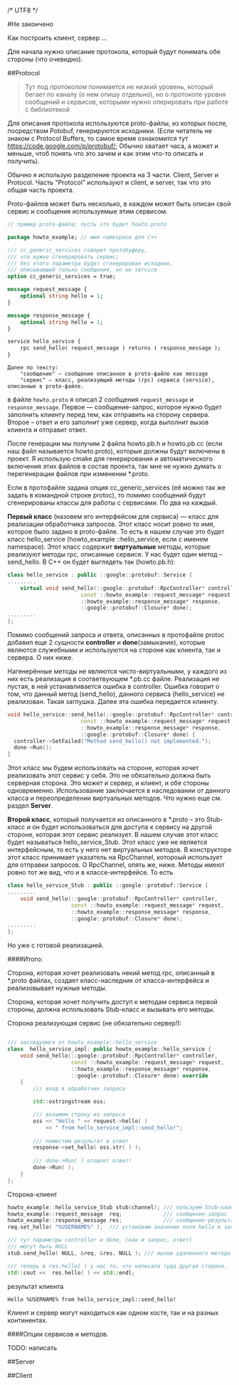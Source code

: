 ﻿/* UTF8 */

#Не закончено

Как построить клиент, сервер ... 

Для начала нужно описание протокола, который будут понимать обе стороны (что очевидно).

##Protocol

> Тут под протоколом понимается не низкий уровень, который бегает по каналу (о нем опишу отдельно), но о протоколе уровня сообщений и сервисов, которыми нужно оперировать при работе с библиотекой

Для описания протокола используются proto-файлы, из которых после, посредством Potobuf, генерируются исходники. (Если читатель не знаком с Protocol Buffers, то самое время ознакомится тут https://code.google.com/p/protobuf/; Обычно хватает часа, а может и меньше, чтоб понять что это зачем и как этим что-то описать и получить).

Обычно я использую разделение проекта на 3 части. Client, Server и Protocol.
Часть "Protocol" используют и client, и server, так что это общая часть проекта. 

Proto-файлов может быть несколько, в каждом может быть описан свой сервис и сообщения используемые этим сервисом. 

```protobuf
// пример proto-файла; пусть это будет howto.proto

package howto_example; // имя namespace для C++

/// cc_generic_services говорит протобуферу, 
/// что нужно сгенерировать сервис; 
/// без этого параметра будет сгенерирован исходник, 
/// описывающий только сообщения, но не service
option cc_generic_services = true; 

message request_message { 
    optional string hello = 1;
}

message response_message { 
    optional string hello = 1;
}

service hello_service {
    rpc send_hello( request_message ) returns ( response_message );
}

```

>>
```
Далее по тексту: 
    "сообщение" — сообщение описанное в proto-файле как message
    "сервис" – класс, реализующий методы (rpc) сервиса (service), описанные в proto-файле. 
```
>>

в файле ```howto.proto``` я описал 2 сообщения ```request_message``` и ```response_message```. Первое — сообщение-запрос, которое нужно будет заполнить клиенту перед тем, как отправить на сторону сервера. Второе – ответ и его заполнит уже сервер, когда выполнит вызов клиента и отправит ответ. 

После генерации мы получим 2 файла  howto.pb.h и howto.pb.cc (если наш файл называется howto.proto), которые должны будут включены в проект. Я использую cmake для генерирования и автоматического включения этих файлов в состав проекта, так мне не нужно думать о перегенерации файлов при изменении *.proto. 

Если в протофайле задана опция  cc_generic_services (её можно так же задать в командной строке protoc), то помимо сообщений будут сгенерированы классы для работы с сервисами. По два на каждый.

**Первый класс** (назовем его интерфейсом для сервиса) — класс для реализации обработчика запросов. Этот класс носит ровно то имя, которое было задано в proto-файле. То есть в нашем случае это будет класс  hello_service (howto_example ::hello_service, если с именем namespace). Этот класс содержит **виртуальные** методы, которые реализуют методы rpc, описанные сервисе. У нас будет один метод –  send_hello. В С++ он будет выглядеть так (howto.pb.h):

```cpp
class hello_service : public ::google::protobuf::Service {
.........
    virtual void send_hello(::google::protobuf::RpcController* controller,
                       const ::howto_example::request_message* request,
                       ::howto_example::response_message* response,
                       ::google::protobuf::Closure* done);
.........
};

```

Помимо сообщений запроса и ответа, описанных в протофайле protoc добавил еще 2 сущности **controller** и **done**(замыкание), которые являются служебными и используются на стороне как клиента, так и сервера. О них ниже.

Нагенерённые методы не являются чисто-виртуальными, у каждого из них есть реализация в  соответвующем *.pb.cc файле. Реализация не пустая, в ней устанавливается ошибка в controller. Ошибка говорит о том, что данный метод  (send_hello), данного сервиса (hello_service) не реализован. Такая заглушка. Далее эта ошибка передается клиенту. 

```cpp
void hello_service::send_hello(::google::protobuf::RpcController* controller,
                       const ::howto_example::request_message* request,
                       ::howto_example::response_message* response,
                       ::google::protobuf::Closure* done) {
  controller->SetFailed("Method send_hello() not implemented.");
  done->Run();
}
```

Этот класс мы будем использовать на стороне, которая хочет реализовать этот сервис у себя. Это не обязательно должна быть серверная сторона. Это может и сервер, и клиент, и обе стороны одновременно. Использование заключается в наследовании от данного класса и переопределении виртуальных методов. Что нужно еще см. раздел **Server**.

**Второй класс**, который получается из описанного в *.proto – это Stub-класс и он будет использоваться для доступа к сервису на другой стороне, которая этот сервис реализует. В нашем случае этот класс будет называться hello_service_Stub. Этот класс уже не является интерфейсным, то есть у него нет виртуальных методов. В конструкторе этот класс принимает указатель на RpcChannel, котороый использует для отправки запросов. О  RpcChannel, опять же, ниже. Методы имеют ровно тот же вид, что и в классе-интерфейсе. То есть 


```cpp
class hello_service_Stub : public ::google::protobuf::Service {
.........
    void send_hello(::google::protobuf::RpcController* controller,
                    const ::howto_example::request_message* request,
                    ::howto_example::response_message* response,
                    ::google::protobuf::Closure* done);
.........
};

```
Но уже с готовой реализацией.

####Итого: 

Сторона, которая хочет реализовать некий метод rpc, описанный в *.proto файлах, создает класс-наследник от класса-интерфейса и реализовывает нужные методы. 

Сторона, которая хочет получить доступ к методам сервиса первой стороны, должна использовать Stub-класс и вызывать его методы.

Сторона реализующая сервис (не обязательно сервер!):
```cpp 

/// наследуемся от howto_example::hello_service
class  hello_service_impl: public howto_example::hello_service { 
    void send_hello(::google::protobuf::RpcController* controller,
                    const ::howto_example::request_message* request,
                    ::howto_example::response_message* response,
                    ::google::protobuf::Closure* done) override
    { 
        /// вход в обработчик запроса

        std::ostringstream oss;

        /// возьмем строку из запроса
        oss << "Hello " << request->hello( )  
            << " from hello_service_impl::send_hello!";
        
        /// поместим результат в ответ
        response->set_hello( oss.str( ) );
        
        /// done->Run( ) отошлет ответ!
        done->Run( ); 
    }
};

```

Сторона-клиент
```cpp
howto_example::hello_service_Stub stub(channel); /// пользуем Stub-класс
howto_example::request_message  req;             /// сообщение-запрос
howto_example::response_message res;             /// сообщение-результат
req.set_hello( "%USERNAME%" );  /// установим значение поля hello в запросе

/// тут параметры controller и done, (как и запрос, ответ) 
/// могут быть NULL
stub.send_hello( NULL, &req, &res, NULL ); /// вызов удаленного метода 

/// теперь в res.hello( ) у нас то, что написала туда другая сторона.
std::cout <<  res.hello( ) << std::endl; 
```

результат клиента
```console
Hello %USERNAME% from hello_service_impl::send_hello!
```

Клиент и сервер могут находиться как одном хосте, так и на разных континентах. 

####Опции сервисов и методов.

TODO: написать

##Server

##Client


